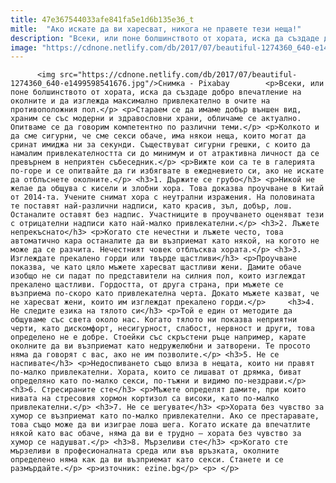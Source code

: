 ```yaml
---
title: 47e367544033afe841fa5e1d6b135e36_t
mitle:  "Ако искате да ви харесват, никога не правете тези неща!"
description: "Всеки, или поне болшинството от хората, иска да създаде добро впечатление на околните и да изглежда максимално привлекателно в очите на противоположния пол. Стараем се да имаме добър външен вид, храним се със модерни и здравословни храни, обличаме се актуално. Опитваме се да говорим компетентно по различни теми. Колкото и да сме сигурни, че сме секси обаче, има някои …"
image: "https://cdnone.netlify.com/db/2017/07/beautiful-1274360_640-e1499598541676.jpg"
---
```


          <img src="https://cdnone.netlify.com/db/2017/07/beautiful-1274360_640-e1499598541676.jpg"/>Снимка - Pixabay        <p>Всеки, или поне болшинството от хората, иска да създаде добро впечатление на околните и да изглежда максимално привлекателно в очите на противоположния пол.</p> <p>Стараем се да имаме добър външен вид, храним се със модерни и здравословни храни, обличаме се актуално. Опитваме се да говорим компетентно по различни теми.</p> <p>Колкото и да сме сигурни, че сме секси обаче, има някои неща, които могат да сринат имиджа ни за секунди. Съществуват сигурни грешки, с които да намалим привлекателността си до минимум и от атрактивна личност да се превърнем в неприятен събеседник.</p> <p>Вижте кои са те в галерията по-горе и се опитвайте да ги избягвате в ежедневието си, ако не искате да отблъснете околните.</p> <h3>1. Държите се грубо</h3> <p>Никой не желае да общува с кисели и злобни хора. Това доказва проучване в Китай от 2014-та. Учените снимат хора с неутрални изражения. На половината те поставят най-различни надписи, като красив, зъл, добър, лош. Останалите оставят без надпис. Участниците в проучването оценяват тези с отрицателни надписи като най-малко привлекателни.</p> <h3>2. Лъжете непрекъснато</h3> <p>Когато сте нечестни и лъжете често, това автоматично кара останалите да ви възприемат като някой, на когото не може да се разчита. Нечестният човек отблъсква хората.</p> <h3>3. Изглеждате прекалено горди или твърде щастливи</h3> <p>Проучване показва, че като цяло мъжете харесват щастливи жени. Дамите обаче изобщо не си падат по представители на силния пол, които изглеждат прекалено щастливи. Гордостта, от друга страна, при мъжете се възприема по-скоро като привлекателна черта. Докато мъжете казват, че не харесват жени, които им изглеждат прекалено горди.</p>     <h3>4. Не следите езика на тялото си</h3> <p>Той е един от методите да общуваме със света около нас. Когато тялото ни показва неприятни черти, като дискомфорт, несигурност, слабост, нервност и други, това определено не е добре. Стоейки със скръстени ръце например, карате околните да ви възприемат като недружелюбни и затворени. Те просото няма да говорят с вас, ако не им позволите.</p> <h3>5. Не се наспивате</h3> <p>Недоспиването също влиза в нещата, които ни правят по-малко привлекателни. Хората, които се лишават от дрямка, биват определяно като по-малко секси, по-тъжни и видимо по-нездрави.</p> <h3>6. Стресираните сте</h3> <p>Мъжете определят дамите, при които нивата на стресовия хормон кортизол са високи, като по-малко привлекателни.</p> <h3>7. Не се шегувате</h3> <p>Хората без чувство за хумор се възприемат като по-малко привлекателни. Ако се престаравате, това също може да ви изиграе лоша шега. Когато искате да впечатлите някой като вас обаче, няма да ви е трудно – хората без чувство за хумор се надушват.</p> <h3>8. Мързеливи сте</h3> <p>Когато сте мързеливи в професионалната среда или във връзката, околните определено няма как да ви възприемат като секси. Станете и се размърдайте.</p> <p>източник: ezine.bg</p> <p> </p>        
